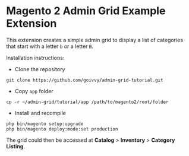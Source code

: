 # Magento 2 Admin Grid Example Extension

This extension creates a simple admin grid to display a list of categories that start with a letter `b` or a letter `B`.

Installation instructions:

* Clone the repository

```console
git clone https://github.com/goivvy/admin-grid-tutorial.git
```

* Copy `app` folder

```console
cp -r ~/admin-grid/tutorial/app /path/to/magento2/root/folder
```

* Install and recompile

```console
php bin/magento setup:upgrade
php bin/magento deploy:mode:set production
```

The grid could then be accessed at **Catalog** > **Inventory** > **Category Listing**.
